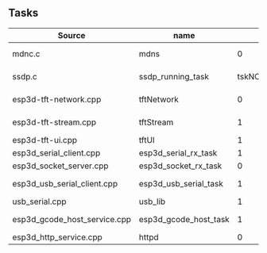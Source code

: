 ## Tasks

| Source                     | name                     | core            | size        | priority  (0~25)   | description             |
|-----------                 |-------------             |-----------      |-------------|-------------       |-------------            |
|mdnc.c                      | mdns                     | 0               | 4096        | 1                  | mdns component          |
|ssdp.c                      | ssdp_running_task        | tskNO_AFFINITY  | 4096        | tskIDLE_PRIORITY+5 | ssdp component          |
|esp3d-tft-network.cpp       | tftNetwork               | 0               | 4096        | 0                  | Network tasks           |
|esp3d-tft-stream.cpp        | tftStream                | 1               | 4096        | 0                  | Stream tasks            |
|esp3d-tft-ui.cpp            | tftUI                    | 1               | 4096        | 0                  | UI tasks                |
|esp3d_serial_client.cpp     | esp3d_serial_rx_task     | 1               | 4096        | 10                 | serial tasks            |
|esp3d_socket_server.cpp     | esp3d_socket_rx_task     | 0               | 4096        | 5                  | telnet tasks            |
|esp3d_usb_serial_client.cpp | esp3d_usb_serial_task    | 1               | 4096        | 10                 | serial usb tasks        |
|usb_serial.cpp              | usb_lib                  | 1               | 4096        | 10                 | usb tasks               |
|esp3d_gcode_host_service.cpp| esp3d_gcode_host_task    | 1               | 4096        | 5                  | stream tasks            |
|esp3d_http_service.cpp      | httpd                    | 0               | 1024*8      | tskIDLE_PRIORITY+5 | httpd tasks             |
